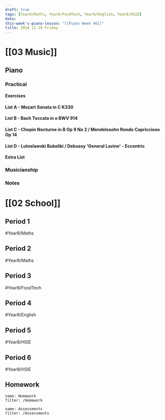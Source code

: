```yaml
---
draft: true
tags: [Year8/Maths, Year8/FoodTech, Year8/English, Year8/HSIE]
date: 
this-week's-piano-lesson: "[[Piano Week 46]]"
title: 2024 11 29 Friday
---
```

# [[03 Music]]
## Piano
### Practical
#### Exercises

#### List A - Mozart Sonata in C K330

#### List B - Bach Toccata in e BWV 914

#### List C - Chopin Nocturne in B Op 9 No 2 / Mendelssohn Rondo Capriccioso Op 14

#### List D - Lutoslawski Bukoliki / Debussy 'General Lavine' - Eccentric
#### Extra List

### Musicianship

### Notes 


# [[02 School]]
## Period 1
#Year8/Maths 
## Period 2
#Year8/Maths 
## Period 3
#Year8/FoodTech 
## Period 4
#Year8/English 
## Period 5
#Year8/HSIE 
## Period 6
#Year8/HSIE 
## Homework
```todoist
name: Homework
filter: /Homework
``` 

```todoist
name: Assessments
filter: /Assessments
```
